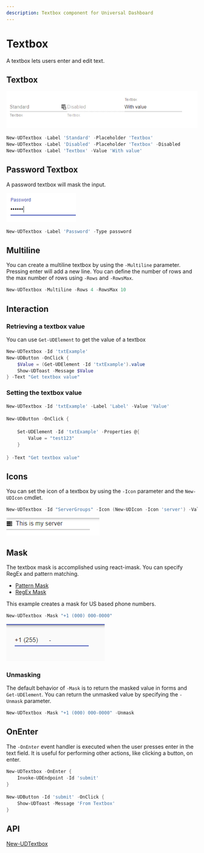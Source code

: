 ```yaml
---
description: Textbox component for Universal Dashboard
---
```


# Textbox

A textbox lets users enter and edit text.

## Textbox

![](<../../../../.gitbook/assets/image (53).png>)

```powershell
New-UDTextbox -Label 'Standard' -Placeholder 'Textbox'
New-UDTextbox -Label 'Disabled' -Placeholder 'Textbox' -Disabled
New-UDTextbox -Label 'Textbox' -Value 'With value'
```

## Password Textbox

A password textbox will mask the input.

![](<../../../../.gitbook/assets/image (54).png>)

```powershell
New-UDTextbox -Label 'Password' -Type password
```

## Multiline

You can create a multiline textbox by using the `-Multiline` parameter. Pressing enter will add a new line. You can define the number of rows and the max number of rows using `-Rows` and `-RowsMax`.

```powershell
New-UDTextbox -Multiline -Rows 4 -RowsMax 10
```

## Interaction

### Retrieving a textbox value

You can use `Get-UDElement` to get the value of a textbox

```powershell
New-UDTextbox -Id 'txtExample' 
New-UDButton -OnClick {
    $Value = (Get-UDElement -Id 'txtExample').value 
    Show-UDToast -Message $Value
} -Text "Get textbox value"
```

### Setting the textbox value

```powershell
New-UDTextbox -Id 'txtExample' -Label 'Label' -Value 'Value'

New-UDButton -OnClick {

    Set-UDElement -Id 'txtExample' -Properties @{
        Value = "test123"
    }

} -Text "Get textbox value"
```

## Icons

You can set the icon of a textbox by using the `-Icon` parameter and the `New-UDIcon` cmdlet.

```powershell
New-UDTextbox -Id "ServerGroups" -Icon (New-UDIcon -Icon 'server') -Value "This is my server"
```

![](<../../../../.gitbook/assets/image (103).png>)

## Mask

The textbox mask is accomplished using react-imask. You can specify RegEx and pattern matching.&#x20;

* [Pattern Mask](https://imask.js.org/guide.html#masked-pattern)
* [RegEx Mask](https://imask.js.org/guide.html#masked-base)

This example creates a mask for US based phone numbers.

```powershell
New-UDTextbox -Mask "+1 (000) 000-0000"
```

![](<../../../../.gitbook/assets/image (165).png>)

### Unmasking&#x20;

The default behavior of `-Mask` is to return the masked value in forms and `Get-UDElement`. You can return the unmasked value by specifying the `-Unmask` parameter.&#x20;

```powershell
New-UDTextbox -Mask "+1 (000) 000-0000" -Unmask
```

## OnEnter

The `-OnEnter` event handler is executed when the user presses enter in the text field. It is useful for performing other actions, like clicking a button, on enter.&#x20;

```powershell
New-UDTextbox -OnEnter {
    Invoke-UDEndpoint -Id 'submit'
}

New-UDButton -Id 'submit' -OnClick {
    Show-UDToast -Message 'From Textbox'
}
```

## API

[New-UDTextbox](https://github.com/ironmansoftware/universal-docs/blob/master/cmdlets/New-UDTextbox.txt)
